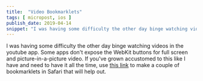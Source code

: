 ```yaml
---
title:  "Video Bookmarklets"
tags: [ micropost, ios ]
publish_date: 2019-04-14
snippet: "I was having some difficulty the other day binge watching videos in the youtube app. Some apps don't expose the WebKit buttons for full screen and picture-in-a-picture video."
---
```


I was having some difficulty the other day binge watching videos in the youtube app. Some apps don't expose the WebKit buttons for full screen and picture-in-a-picture video. If you've grown accustomed to this like I have and need to have it all the time, use [this link](https://www.cultofmac.com/537277/force-youtube-videos-to-play-full-screen-in-safari-ipad/) to make a couple of bookmarklets in Safari that will help out.
